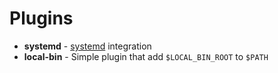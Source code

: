 # Plugins
* __systemd__ - [systemd](http://www.freedesktop.org/wiki/Software/systemd/) integration
* __local-bin__ - Simple plugin that add `$LOCAL_BIN_ROOT` to `$PATH`
